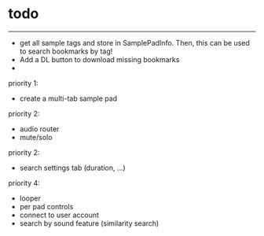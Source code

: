 # todo
---

- get all sample tags and store in SamplePadInfo. Then, this can be used to search bookmarks by tag!
- Add a DL button to download missing bookmarks
- 
priority 1:
- create a multi-tab sample pad 

priority 2:
- audio router
- mute/solo

priority 2:
- search settings tab (duration, ...)

priority 4:
- looper
- per pad controls
- connect to user account
- search by sound feature (similarity search)